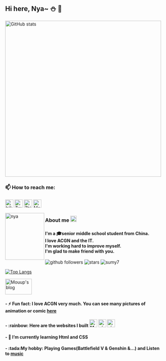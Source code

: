 

## Hi here, Nya~  :snowman: 👋 
  
<img alt="GitHub stats" src="https://github-readme-stats-lqpqbzbmp-mashirozx.vercel.app/api?username=imouup&bg_color=30,f48193,c5ddf3&title_color=fff&text_color=fff&count_private=true&hide_border=true" width="500">
 
### 📫 How to reach me: <h3/>


[<img height="26" src="https://shields.io/badge/bilibili-ffffff.svg?style=flat-square&logo=bilibili" alt="bilibili" />](https://space.bilibili.com/438518095)
[<img height="26" src="https://shields.io/badge/Twitter-ffffff.svg?style=flat-square&logo=twitter" alt="Twitter" />](https://twitter.com/iamMouup) 
[<img height="26" src="https://shields.io/badge/Zhihu-ffffff.svg?style=flat-square&logo=zhihu" alt="Zhihu" />](https://www.zhihu.com/people/gui-ling-zhe-92)
[<img height="26" src="https://shields.io/badge/Mastodon-ffffff.svg?style=flat-square&logo=mastodon" alt="Mastodon" />](https://mimoe.mouup.top/@mouup)


<p/>
 
 
 
 <p><img align="left" src="https://cdn.jsdelivr.net/gh/imouup/pico/pic20210803_141307396_iOS.jpg" alt="nya" height="150" width="125"></p>
 <p>
  <h3> About me <a href="https://mouup.top">
    <img src="https://cdn.jsdelivr.net/gh/imouup/pico/pichead2021-7-29.jpg" alt="My blog" height="20" width="20">
  </a><h3/>
  <h4> I'm a 🎓senior middle school student from China.<br/>I love ACGN and the IT.<br/>I'm working hard to improve myself.</br>I'm glad to make friend with you.</h4>
 <p/>

![github followers](https://img.shields.io/github/followers/imouup?style=social)
![stars](https://img.shields.io/github/stars/imouup?style=social)
![sumy7](https://komarev.com/ghpvc/?username=imouup)
</br>

[![Top Langs](https://github-readme-stats.vercel.app/api/top-langs/?username=imouup&layout=compact&bg_color=20,eebbcc,ccdaef&title_color=fff&text_color=fff&card_width=450)](https://github.com/anuraghazra/github-readme-stats)

<a href="https://mouup.top">
    <img src="https://cdn.jsdelivr.net/gh/imouup/pico/picMouup.png" alt="Mouup's blog" height="50" width="85">
  </a> 
  
<p><h4>- ⚡ Fun fact: I love ACGN very much. You can see many pictures of animation or comic <a href="https://pic.mouup.top">here</a> </h4></p>
<p><h4>- :rainbow: Here are the websites I built
         <a href="https://mouup.top"><img src="https://cdn.jsdelivr.net/gh/imouup/pico/pichead2021-7-29.jpg" alt="Mouup's blog" height="25" width="25"></a> 
         <a href="https://pic.mouup.top"><img src="https://cdn.jsdelivr.net/gh/imouup/pico/pic20201107_104156023_iOS%20(Small)%20(2).jpg" alt="picmoeup" height="25" width="25"></a> 
        <a href="https://mimoe.mouup.top"><img src="https://cdn.jsdelivr.net/gh/imouup/pico/picmastodon1.png" alt="picmoeup" height="25" width="25"></a></h4></p>
<p><h4>- 🌱 I’m currently learning Html and CSS </h4></p>
<p><h4>- :tada:My hobby: Playing Games(Battlefield V & Genshin &...)  and  Listen to <a href="https://music.163.com/#/user/home?id=3262589762">music</a></h4></p>

  
<!--
**imouup/imouup** is a ✨ _special_ ✨ repository because its `README.md` (this file) appears on your GitHub profile.

Here are some ideas to get you started:

- 🔭 I’m currently working on ...
- 🌱 I’m currently learning ...
- 👯 I’m looking to collaborate on ...
- 🤔 I’m looking for help with ...
- 💬 Ask me about ...
- 📫 How to reach me: ...
- 😄 Pronouns: ...
- ⚡ Fun fact: ...
-->
